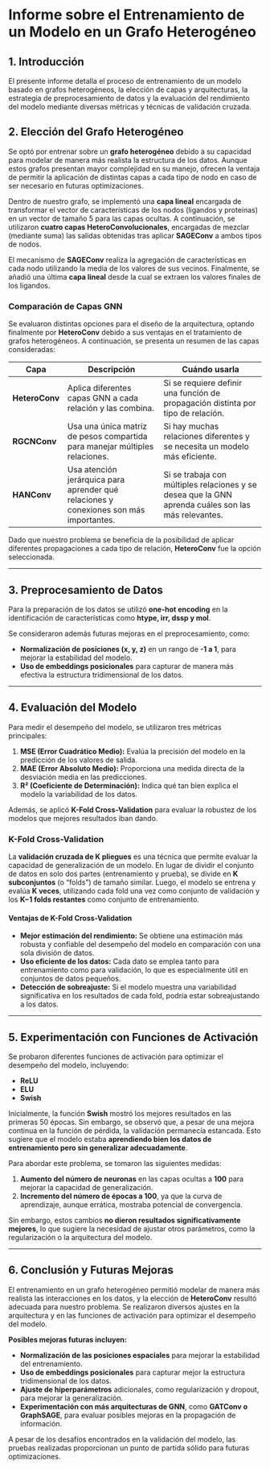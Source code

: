 # Informe sobre el Entrenamiento de un Modelo en un Grafo Heterogéneo

## 1. Introducción

El presente informe detalla el proceso de entrenamiento de un modelo basado en grafos heterogéneos, la elección de capas y arquitecturas, la estrategia de preprocesamiento de datos y la evaluación del rendimiento del modelo mediante diversas métricas y técnicas de validación cruzada.

## 2. Elección del Grafo Heterogéneo

Se optó por entrenar sobre un **grafo heterogéneo** debido a su capacidad para modelar de manera más realista la estructura de los datos. Aunque estos grafos presentan mayor complejidad en su manejo, ofrecen la ventaja de permitir la aplicación de distintas capas a cada tipo de nodo en caso de ser necesario en futuras optimizaciones.

Dentro de nuestro grafo, se implementó una **capa lineal** encargada de transformar el vector de características de los nodos (ligandos y proteínas) en un vector de tamaño 5 para las capas ocultas. A continuación, se utilizaron **cuatro capas HeteroConvolucionales**, encargadas de mezclar (mediante suma) las salidas obtenidas tras aplicar **SAGEConv** a ambos tipos de nodos.

El mecanismo de **SAGEConv** realiza la agregación de características en cada nodo utilizando la media de los valores de sus vecinos. Finalmente, se añadió una última **capa lineal** desde la cual se extraen los valores finales de los ligandos.

### Comparación de Capas GNN

Se evaluaron distintas opciones para el diseño de la arquitectura, optando finalmente por **HeteroConv** debido a sus ventajas en el tratamiento de grafos heterogéneos. A continuación, se presenta un resumen de las capas consideradas:

| **Capa**       | **Descripción**                                                                        | **Cuándo usarla**                                                                                   |
| -------------- | -------------------------------------------------------------------------------------- | --------------------------------------------------------------------------------------------------- |
| **HeteroConv** | Aplica diferentes capas GNN a cada relación y las combina.                             | Si se requiere definir una función de propagación distinta por tipo de relación.                    |
| **RGCNConv**   | Usa una única matriz de pesos compartida para manejar múltiples relaciones.            | Si hay muchas relaciones diferentes y se necesita un modelo más eficiente.                          |
| **HANConv**    | Usa atención jerárquica para aprender qué relaciones y conexiones son más importantes. | Si se trabaja con múltiples relaciones y se desea que la GNN aprenda cuáles son las más relevantes. |

Dado que nuestro problema se beneficia de la posibilidad de aplicar diferentes propagaciones a cada tipo de relación, **HeteroConv** fue la opción seleccionada.

---

## 3. Preprocesamiento de Datos

Para la preparación de los datos se utilizó **one-hot encoding** en la identificación de características como **htype, irr, dssp y mol**.

Se consideraron además futuras mejoras en el preprocesamiento, como:

- **Normalización de posiciones (x, y, z)** en un rango de **-1 a 1**, para mejorar la estabilidad del modelo.
- **Uso de embeddings posicionales** para capturar de manera más efectiva la estructura tridimensional de los datos.

---

## 4. Evaluación del Modelo

Para medir el desempeño del modelo, se utilizaron tres métricas principales:

1. **MSE (Error Cuadrático Medio):** Evalúa la precisión del modelo en la predicción de los valores de salida.
2. **MAE (Error Absoluto Medio):** Proporciona una medida directa de la desviación media en las predicciones.
3. **R² (Coeficiente de Determinación):** Indica qué tan bien explica el modelo la variabilidad de los datos.

Además, se aplicó **K-Fold Cross-Validation** para evaluar la robustez de los modelos que mejores resultados iban dando.

### K-Fold Cross-Validation

La **validación cruzada de K pliegues** es una técnica que permite evaluar la capacidad de generalización de un modelo. En lugar de dividir el conjunto de datos en solo dos partes (entrenamiento y prueba), se divide en **K subconjuntos** (o “folds”) de tamaño similar. Luego, el modelo se entrena y evalúa **K veces**, utilizando cada fold una vez como conjunto de validación y los **K−1 folds restantes** como conjunto de entrenamiento.

#### Ventajas de K-Fold Cross-Validation

- **Mejor estimación del rendimiento:** Se obtiene una estimación más robusta y confiable del desempeño del modelo en comparación con una sola división de datos.
- **Uso eficiente de los datos:** Cada dato se emplea tanto para entrenamiento como para validación, lo que es especialmente útil en conjuntos de datos pequeños.
- **Detección de sobreajuste:** Si el modelo muestra una variabilidad significativa en los resultados de cada fold, podría estar sobreajustando a los datos.

---

## 5. Experimentación con Funciones de Activación

Se probaron diferentes funciones de activación para optimizar el desempeño del modelo, incluyendo:

- **ReLU**
- **ELU**
- **Swish**

Inicialmente, la función **Swish** mostró los mejores resultados en las primeras 50 épocas. Sin embargo, se observó que, a pesar de una mejora continua en la función de pérdida, la validación permanecía estancada. Esto sugiere que el modelo estaba **aprendiendo bien los datos de entrenamiento pero sin generalizar adecuadamente**.

Para abordar este problema, se tomaron las siguientes medidas:

1. **Aumento del número de neuronas** en las capas ocultas a **100** para mejorar la capacidad de generalización.
2. **Incremento del número de épocas a 100**, ya que la curva de aprendizaje, aunque errática, mostraba potencial de convergencia.

Sin embargo, estos cambios **no dieron resultados significativamente mejores**, lo que sugiere la necesidad de ajustar otros parámetros, como la regularización o la arquitectura del modelo.

---

## 6. Conclusión y Futuras Mejoras

El entrenamiento en un grafo heterogéneo permitió modelar de manera más realista las interacciones en los datos, y la elección de **HeteroConv** resultó adecuada para nuestro problema. Se realizaron diversos ajustes en la arquitectura y en las funciones de activación para optimizar el desempeño del modelo.

**Posibles mejoras futuras incluyen:**

- **Normalización de las posiciones espaciales** para mejorar la estabilidad del entrenamiento.
- **Uso de embeddings posicionales** para capturar mejor la estructura tridimensional de los datos.
- **Ajuste de hiperparámetros** adicionales, como regularización y dropout, para mejorar la generalización.
- **Experimentación con más arquitecturas de GNN**, como **GATConv o GraphSAGE**, para evaluar posibles mejoras en la propagación de información.

A pesar de los desafíos encontrados en la validación del modelo, las pruebas realizadas proporcionan un punto de partida sólido para futuras optimizaciones.
